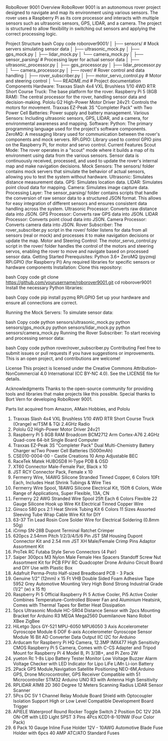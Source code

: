 RoboRover 9001
Overview
RoboRover 9001 is an autonomous rover project designed to navigate and map its environment using various sensors. The rover uses a Raspberry Pi as its core processor and interacts with multiple sensors such as ultrasonic sensors, GPS, LIDAR, and a camera. The project is structured to allow flexibility in switching out sensors and applying the correct processing logic.

Project Structure
bash
Copy code
roborover9001/
│
├── sensors/               # Mock servers simulating sensor data
│   ├── ultrasonic_mock.py
│   ├── gps_mock.py
│   ├── lidar_mock.py
│   └── camera_mock.py
│
├── sensor_parsing/        # Processing layer for actual sensor data
│   ├── ultrasonic_processor.py
│   ├── gps_processor.py
│   ├── lidar_processor.py
│   └── camera_processor.py
│
├── rover/                 # Rover control and data handling
│   ├── rover_subscriber.py
│   ├── motor_servo_control.py   # Motor and steering control
│
└── README.md              # Project documentation
Components
Hardware:
Traxxas Slash 4x4 VXL Brushless 1/10 4WD RTR Short Course Truck: The base platform for the rover.
Raspberry Pi 5 (8GB RAM): The central processor for the rover, handling sensor data and decision-making.
Pololu G2 High-Power Motor Driver 24v21: Controls the motors for movement.
Traxxas EZ-Peak 3S "Completer Pack" with Two Power Cell Batteries: Power supply and battery management.
Various Sensors: Including ultrasonic sensors, GPS, LIDAR, and a camera, for environmental awareness and mapping.
Software:
Python: The primary programming language used for the project's software components.
ZeroMQ: A messaging library used for communication between the rover's components and mock servers.
RPi.GPIO: Library used to control GPIO pins on the Raspberry Pi, for motor and servo control.
Current Features
Scout Mode:
The rover operates in a "scout" mode where it builds a map of its environment using data from the various sensors.
Sensor data is continuously received, processed, and used to update the rover's internal map and make navigation decisions.
Mock Sensors:
The sensors/ folder contains mock servers that simulate the behavior of actual sensors, allowing you to test the system without hardware.
Ultrasonic: Simulates distance measurement data.
GPS: Simulates location data.
LIDAR: Simulates point cloud data for mapping.
Camera: Simulates image capture data.
Processing Layer:
The sensor_parsing/ folder contains scripts that handle the conversion of raw sensor data to a structured JSON format. This allows for easy integration of different sensors and ensures consistent data handling across the system.
Ultrasonic Processor: Converts raw distance data into JSON.
GPS Processor: Converts raw GPS data into JSON.
LIDAR Processor: Converts point cloud data into JSON.
Camera Processor: Converts camera data into JSON.
Rover Subscriber:
The rover_subscriber.py script in the rover/ folder listens for data from all sensors (real or mock) and processes it to make navigation decisions or update the map.
Motor and Steering Control:
The motor_servo_control.py script in the rover/ folder handles the control of the motors and steering servos, enabling the rover to move and navigate based on processed sensor data.
Getting Started
Prerequisites:
Python 3.6+
ZeroMQ (pyzmq)
RPi.GPIO (for Raspberry Pi)
Any required libraries for specific sensors or hardware components
Installation:
Clone this repository:

bash
Copy code
git clone https://github.com/yourusername/roborover9001.git
cd roborover9001
Install the necessary Python libraries:

bash
Copy code
pip install pyzmq RPi.GPIO
Set up your hardware and ensure all connections are correct.

Running the Mock Servers:
To simulate sensor data:

bash
Copy code
python sensors/ultrasonic_mock.py
python sensors/gps_mock.py
python sensors/lidar_mock.py
python sensors/camera_mock.py
Running the Rover Subscriber:
To start receiving and processing sensor data:

bash
Copy code
python rover/rover_subscriber.py
Contributing
Feel free to submit issues or pull requests if you have suggestions or improvements. This is an open project, and contributions are welcome!

License
This project is licensed under the Creative Commons Attribution-NonCommercial 4.0 International (CC BY-NC 4.0). See the LICENSE file for details.

Acknowledgments
Thanks to the open-source community for providing tools and libraries that make projects like this possible. Special thanks to Bort Vern for developing RoboRover 9001.

Parts list acquired from Amazon, AMain Hobbies, and Pololu 
1. Traxxas Slash 4x4 VXL Brushless 1/10 4WD RTR Short Course Truck (Orange) w/TSM & TQi 2.4GHz Radio
2. Pololu G2 High-Power Motor Driver 24v21
3. Raspberry Pi 5 8GB RAM Broadcom BCM2712 Arm Cortex-A76 2.4GHz Quad-core 64-bit Single Board Computer
4. Traxxas EZ-Peak 3S "Completer Pack" Dual Multi-Chemistry Battery Charger w/Two Power Cell Batteries (5000mAh)
5. CSE010-0004-00 - Castle Creations 10 Amp Adjustable BEC
6. RaceTek Matek HUBOSD8 H-Type PDB & OSD
7. XT60 Connector Male-Female Pair, Black x 10
8. JST RCY Connector Pack, Female x 10
9. Fermerry Wire, 14AWG Silicone Stranded Tinned Copper, 6 Colors 10Ft Each, Includes Heat Shrink Tubings & Wire Ties
10. Fermerry Wire Spool, 18AWG Silicone Electrical Kit, 150ft 6 Colors, Wide Range of Applications, Super Flexible, 13A, CN
11. Fermerry 22 AWG Stranded Wire Spool 25ft Each 6 Colors Flexible 22 Gauge Silicone Hook up Wire Kit Electrical Tinned Copper Wire
12. Ginsco 580 pcs 2:1 Heat Shrink Tubing Kit 6 Colors 11 Sizes Assorted Sleeving Tube Wrap Cable Wire Kit for DIY
13. 63-37 Tin Lead Rosin Core Solder Wire for Electrical Soldering (0.8mm 50g)
14. iCrimp SN-28B Dupont Terminal Ratchet Crimper
15. 620pcs 2.54mm Pitch 1/2/3/4/5/6 Pin JST SM Housing Dupont Connector Kit and 2.54 mm JST XH Male/Female Crimp Pins Adaptor Assortment Kit
16. ProTek RC Futaba Style Servo Connectors (4 Pair)
17. Saiper 300pcs M3 Nylon Male Female Hex Spacers Standoff Screw Nut Assortment Kit for PCB FPV RC Quadcopter Drone Arduino Circuit Board and DIY Use with Plastic Box
18. Adafruit Perma-Proto Half-sized Breadboard PCB - 3 Pack
19. Genuine 1/2" (12mm) x 15 Ft VHB Double Sided Foam Adhesive Tape 5952 Grey Automotive Mounting Very High Bond Strong Industrial Grade (1/2" (w) x 15 ft)
20. Raspberry Pi 5 Official Raspberry Pi 5 Active Cooler, Pi5 Active Cooler Combines Temperature-Controlled Blower Fan and Aluminium Heatsink, Comes with Thermal Tapes for Better Heat Dissipation
21. 5pcs Ultrasonic Module HC-SR04 Distance Sensor with 2pcs Mounting Bracket for Arduino R3 MEGA Mega2560 Duemilanove Nano Robot XBee ZigBee
22. HiLetgo 3pcs GY-521 MPU-6050 MPU6050 3 Axis Accelerometer Gyroscope Module 6 DOF 6-axis Accelerometer Gyroscope Sensor Module 16 Bit AD Converter Data Output IIC I2C for Arduino
23. Arducam for Raspberry Pi HQ Camera, 12.3MP IMX477 High Sensitivity CMOS Raspberry Pi 5 Camera, Comes with C-CS Adapter and Tripod Mount for Raspberry Pi 4 Model B, Pi 3/3B+, and Pi Zero 2W
24. yueton Rc 1-8s Lipo Battery Tester Monitor Low Voltage Buzzer Alarm Voltage Checker with LED Indicator for Lipo LiFe LiMn Li-ion Battery
25. 2Pack GPS Module,Navigation Satellite Positioning NEO-6M,Arduino GPS, Drone Microcontroller, GPS Receiver Compatible with 51 Microcontroller STM32 Arduino UNO R3 with Antenna High Sensitivity
26. RPLIDAR A1M8 2D 360 Degree 12 Meters Scanning Radius LIDAR Sensor Scanner
27. 5Pcs DC 5V 1 Channel Relay Module Board Shield with Optocoupler Isolation Support High or Low Level Compatible Development Board Trigger
28. APIELE Waterproof Round Rocker Toggle Switch 2 Position DC 12V 20A ON-Off with LED Light SPST 3 Pins 4Pcs KCD1-8-101NW (Four Color Pack)
29. 6 Pack 10 Gauge Inline Fuse Holder 12V - 10AWG Automotive Blade Fuse Holder with 6pcs 40 AMP ATC/ATO Standard Fuses